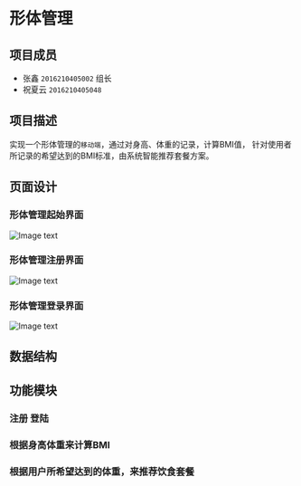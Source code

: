 # 形体管理
## 项目成员
* 张鑫 `2016210405002` 组长 
* 祝夏云 `2016210405048`
## 项目描述
实现一个形体管理的`移动端`，通过对身高、体重的记录，计算BMI值，		针对使用者所记录的希望达到的BMI标准，由系统智能推荐套餐方案。
## 页面设计
### 形体管理起始界面
![Image text](https://github.com/zhangxin1102/zhangxin.github.com/blob/master/img-folder/1.jpg)
### 形体管理注册界面
 ![Image text](https://github.com/zhangxin1102/zhangxin.github.com/blob/master/img-folder/2.jpg)
### 形体管理登录界面
 ![Image text](https://github.com/zhangxin1102/zhangxin.github.com/blob/master/img-folder/3.jpg)
## 数据结构
## 功能模块
### 注册 登陆
### 根据身高体重来计算BMI
### 根据用户所希望达到的体重，来推荐饮食套餐
